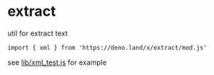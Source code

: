 # extract

util for extract text

```
import { xml } from 'https://deno.land/x/extract/mod.js'
```

see [lib/xml_test.js](./lib/xml_test.js) for example
